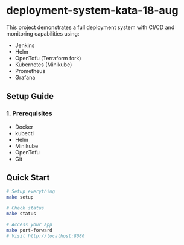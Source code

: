 # deployment-system-kata-18-aug

This project demonstrates a full deployment system with CI/CD and monitoring capabilities using:

- Jenkins
- Helm
- OpenTofu (Terraform fork)
- Kubernetes (Minikube)
- Prometheus
- Grafana

## Setup Guide

### 1. Prerequisites

- Docker
- kubectl
- Helm
- Minikube
- OpenTofu
- Git

## Quick Start
```bash
# Setup everything
make setup

# Check status  
make status

# Access your app
make port-forward
# Visit http://localhost:8080
